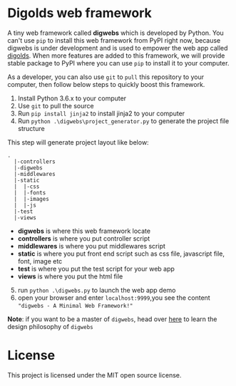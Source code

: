 # Digolds web framework

A tiny web framework called **digwebs** which is developed by Python. You can't use `pip` to install this web framework from PyPI right now, because digwebs is under development and is used to empower the web app called [digolds](https://www.digolds.cn). When more features are added to this framework, we will provide stable package to PyPI where you can use `pip` to install it to your computer.

As a developer, you can also use `git` to `pull` this repository to your computer, then follow below steps to quickly boost this framework.

1. Install Python 3.6.x to your computer
2. Use `git` to pull the source
3. Run `pip install jinja2` to install jinja2 to your computer
4. Run `python .\digwebs\project_generator.py` to generate the project file structure

This step will generate project layout like below:
```
.
  |-controllers
  |-digwebs
  |-middlewares
  |-static
  |  |-css
  |  |-fonts
  |  |-images
  |  |-js
  |-test
  |-views
```

* **digwebs** is where this web framework locate
* **controllers** is where you put controller script
* **middlewares** is where you put middlewares script
* **static** is where you put front end script such as css file, javascript file, font, image etc
* **test** is where you put the test script for your web app
* **views** is where you put the html file

5. run `python .\digwebs.py` to launch the web app demo
6. open your browser and enter `localhost:9999`,you see the content `"digwebs - A Minimal Web Framework!"`

**Note**: if you want to be a master of `digwebs`, head over [here](https://www.digolds.cn/detail/0015370868460626a029ac2cf3c42359d4e9fffeae137c7000) to learn the design philosophy of `digwebs`

# License

This project is licensed under the MIT open source license.